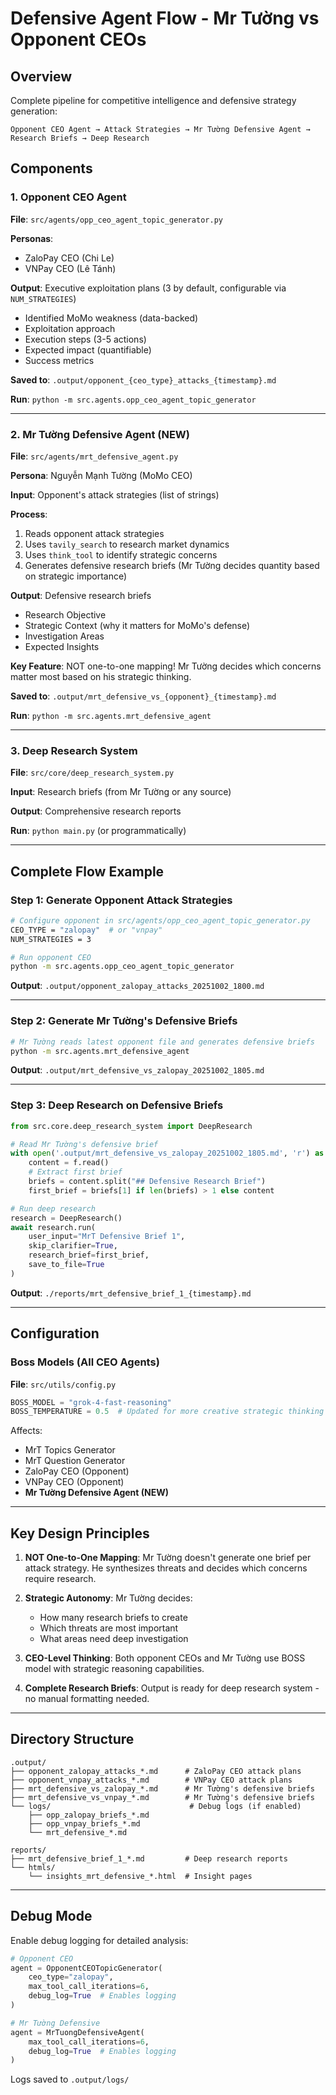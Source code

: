 # Defensive Agent Flow - Mr Tường vs Opponent CEOs

## Overview

Complete pipeline for competitive intelligence and defensive strategy generation:

```
Opponent CEO Agent → Attack Strategies → Mr Tường Defensive Agent → Research Briefs → Deep Research
```

## Components

### 1. Opponent CEO Agent
**File**: `src/agents/opp_ceo_agent_topic_generator.py`

**Personas**:
- ZaloPay CEO (Chi Le)
- VNPay CEO (Lê Tánh)

**Output**: Executive exploitation plans (3 by default, configurable via `NUM_STRATEGIES`)
- Identified MoMo weakness (data-backed)
- Exploitation approach
- Execution steps (3-5 actions)
- Expected impact (quantifiable)
- Success metrics

**Saved to**: `.output/opponent_{ceo_type}_attacks_{timestamp}.md`

**Run**: `python -m src.agents.opp_ceo_agent_topic_generator`

---

### 2. Mr Tường Defensive Agent (NEW)
**File**: `src/agents/mrt_defensive_agent.py`

**Persona**: Nguyễn Mạnh Tường (MoMo CEO)

**Input**: Opponent's attack strategies (list of strings)

**Process**:
1. Reads opponent attack strategies
2. Uses `tavily_search` to research market dynamics
3. Uses `think_tool` to identify strategic concerns
4. Generates defensive research briefs (Mr Tường decides quantity based on strategic importance)

**Output**: Defensive research briefs
- Research Objective
- Strategic Context (why it matters for MoMo's defense)
- Investigation Areas
- Expected Insights

**Key Feature**: NOT one-to-one mapping! Mr Tường decides which concerns matter most based on his strategic thinking.

**Saved to**: `.output/mrt_defensive_vs_{opponent}_{timestamp}.md`

**Run**: `python -m src.agents.mrt_defensive_agent`

---

### 3. Deep Research System
**File**: `src/core/deep_research_system.py`

**Input**: Research briefs (from Mr Tường or any source)

**Output**: Comprehensive research reports

**Run**: `python main.py` (or programmatically)

---

## Complete Flow Example

### Step 1: Generate Opponent Attack Strategies
```bash
# Configure opponent in src/agents/opp_ceo_agent_topic_generator.py
CEO_TYPE = "zalopay"  # or "vnpay"
NUM_STRATEGIES = 3

# Run opponent CEO
python -m src.agents.opp_ceo_agent_topic_generator
```

**Output**: `.output/opponent_zalopay_attacks_20251002_1800.md`

---

### Step 2: Generate Mr Tường's Defensive Briefs
```bash
# Mr Tường reads latest opponent file and generates defensive briefs
python -m src.agents.mrt_defensive_agent
```

**Output**: `.output/mrt_defensive_vs_zalopay_20251002_1805.md`

---

### Step 3: Deep Research on Defensive Briefs
```python
from src.core.deep_research_system import DeepResearch

# Read Mr Tường's defensive brief
with open('.output/mrt_defensive_vs_zalopay_20251002_1805.md', 'r') as f:
    content = f.read()
    # Extract first brief
    briefs = content.split("## Defensive Research Brief")
    first_brief = briefs[1] if len(briefs) > 1 else content

# Run deep research
research = DeepResearch()
await research.run(
    user_input="MrT Defensive Brief 1",
    skip_clarifier=True,
    research_brief=first_brief,
    save_to_file=True
)
```

**Output**: `./reports/mrt_defensive_brief_1_{timestamp}.md`

---

## Configuration

### Boss Models (All CEO Agents)
**File**: `src/utils/config.py`

```python
BOSS_MODEL = "grok-4-fast-reasoning"
BOSS_TEMPERATURE = 0.5  # Updated for more creative strategic thinking
```

Affects:
- MrT Topics Generator
- MrT Question Generator
- ZaloPay CEO (Opponent)
- VNPay CEO (Opponent)
- **Mr Tường Defensive Agent (NEW)**

---

## Key Design Principles

1. **NOT One-to-One Mapping**: Mr Tường doesn't generate one brief per attack strategy. He synthesizes threats and decides which concerns require research.

2. **Strategic Autonomy**: Mr Tường decides:
   - How many research briefs to create
   - Which threats are most important
   - What areas need deep investigation

3. **CEO-Level Thinking**: Both opponent CEOs and Mr Tường use BOSS model with strategic reasoning capabilities.

4. **Complete Research Briefs**: Output is ready for deep research system - no manual formatting needed.

---

## Directory Structure

```
.output/
├── opponent_zalopay_attacks_*.md      # ZaloPay CEO attack plans
├── opponent_vnpay_attacks_*.md        # VNPay CEO attack plans
├── mrt_defensive_vs_zalopay_*.md      # Mr Tường's defensive briefs
├── mrt_defensive_vs_vnpay_*.md        # Mr Tường's defensive briefs
└── logs/                               # Debug logs (if enabled)
    ├── opp_zalopay_briefs_*.md
    ├── opp_vnpay_briefs_*.md
    └── mrt_defensive_*.md

reports/
├── mrt_defensive_brief_1_*.md         # Deep research reports
└── htmls/
    └── insights_mrt_defensive_*.html  # Insight pages
```

---

## Debug Mode

Enable debug logging for detailed analysis:

```python
# Opponent CEO
agent = OpponentCEOTopicGenerator(
    ceo_type="zalopay",
    max_tool_call_iterations=6,
    debug_log=True  # Enables logging
)

# Mr Tường Defensive
agent = MrTuongDefensiveAgent(
    max_tool_call_iterations=6,
    debug_log=True  # Enables logging
)
```

Logs saved to `.output/logs/`
